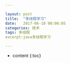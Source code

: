 ```yaml
---

layout: post
title:  "多线程学习"
date:   2017-06-10 00:06:05
categories: 技术
tags: 多线程
excerpt:java多线程学习

---
```



* content
{:toc}
